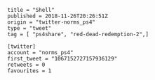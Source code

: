 ```
title = "Shell"
published = 2018-11-26T20:26:51Z
origin = "twitter-norms_ps4"
type = "tweet"
tag = [ "ps4share", "red-dead-redemption-2",]

[twitter]
account = "norms_ps4"
first_tweet = "1067152727157936129"
retweets = 0
favourites = 1
```

<p class='image'><img src='https://mnf.m17s.net/2018/11/26/Ds9Jv0GXoAA0tKs.jpg' alt=''></p>

